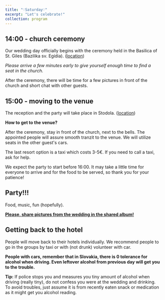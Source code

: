 ```yaml
---
title: "♡Saturday♡"
excerpt: "Let's celebrate!"
collection: program
---
```


14:00 - church ceremony
------
Our wedding day officially begins with the ceremony held in the Basilica of St. Giles (Bazilika sv. Egídia). (<a href="https://maps.app.goo.gl/p47WbaEFNMedrofF9">location<a/>)

_Please arrive a few minutes early to give yourself enough time to find a seat in the church._

After the ceremony, there will be time for a few pictures in front of the church and short chat with other guests.

15:00 - moving to the venue
------
The reception and the party will take place in Stodola. (<a href="https://maps.app.goo.gl/B6woWxvKjGQqjauA8">location</a>)

**How to get to the venue?**

After the ceremony, stay in front of the church, next to the bells.
The appointed people will assure smooth tranzit to the venue. We will utilize seats in the other guest's cars.

The last resort option is a taxi which costs 3-5€. If you need to call a taxi, ask for help.

We expect the party to start before 16:00. It may take a little time for everyone to arrive and for the food to be served, so thank you for your patience!

Party!!!
------
Food, music, fun (hopefully).

**[Please, share pictures from the wedding in the shared album!](https://photos.app.goo.gl/QaqqgKHE3PT1RB5aA)**

Getting back to the hotel
-------
People will move back to their hotels individually. We recommend people to go in the groups by taxi or with (not drunk) volunteer with car.

**People with cars, remember that in Slovakia, there is 0 tolerance for alcohol when driving. Even leftover alcohol from previous day will get you to the trouble.**

**Tip:** If police stops you and measures you tiny amount of alcohol when driving (really tiny), do not confess you were at the wedding and drinking. To avoid troubles, just assume it is from recently eaten snack or medication as it might get you alcohol reading.
